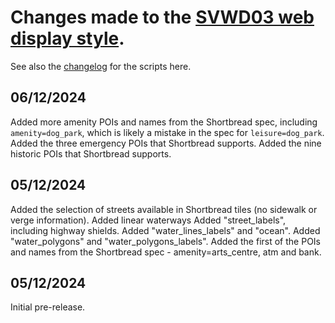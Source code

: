 # Changes made to the [SVWD03 web display style](https://github.com/SomeoneElseOSM/SomeoneElse-vector-web-display/blob/main/resources/README_svwd03.md).  
See also the [changelog](https://github.com/SomeoneElseOSM/SomeoneElse-vector-web-display/blob/main/changelog.md) for the scripts here.

## 06/12/2024
Added more amenity POIs and names from the Shortbread spec, including `amenity=dog_park`, which is likely a mistake in the spec for `leisure=dog_park`.
Added the three emergency POIs that Shortbread supports.
Added the nine historic POIs that Shortbread supports.

## 05/12/2024
Added the selection of streets available in Shortbread tiles (no sidewalk or verge information).
Added linear waterways
Added "street_labels", including highway shields.
Added "water_lines_labels" and "ocean".
Added "water_polygons" and "water_polygons_labels".
Added the first of the POIs and names from the Shortbread spec - amenity=arts_centre, atm and bank.

## 05/12/2024
Initial pre-release.
